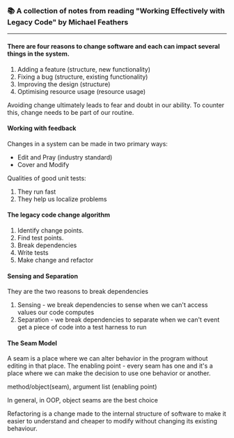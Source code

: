 ### 📚 A collection of notes from reading "Working Effectively with Legacy Code" by Michael Feathers

---

#### There are four reasons to change software and each can impact several things in the system.
1. Adding a feature (structure, new functionality)
2. Fixing a bug (structure, existing functionality)
3. Improving the design (structure)
4. Optimising resource usage (resource usage)

Avoiding change ultimately leads to fear and doubt in our ability. To counter this, change needs to be part of our routine.

#### Working with feedback
Changes in a system can be made in two primary ways:
- Edit and Pray (industry standard)
- Cover and Modify

Qualities of good unit tests:
1. They run fast 
2. They help us localize problems

#### The legacy code change algorithm
1. Identify change points.
2. Find test points.
3. Break dependencies
4. Write tests
5. Make change and refactor

#### Sensing and Separation
They are the two reasons to break dependencies 
1. Sensing - we break dependencies to sense when we can't access values our code computes
2. Separation - we break dependencies to separate when we can't event get a piece of code into a test harness to run

#### The Seam Model
A seam is a place where we can alter behavior in the program without editing in that place.
The enabling point - every seam has one and it's a place where we can make the decision to use one behavior or another.

method/object(seam), argument list (enabling point)

In general, in OOP, object seams are the best choice

Refactoring is a change made to the internal structure of software to make it easier to understand and cheaper to modify without changing its existing behaviour.